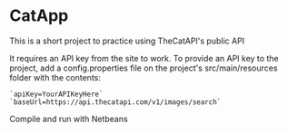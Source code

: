 # CatApp

This is a short project to practice using TheCatAPI's public API

It requires an API key from the site to work. To provide an API key to the project, add a config.properties file on the project's src/main/resources folder with the contents:

	`apiKey=YourAPIKeyHere`
	`baseUrl=https://api.thecatapi.com/v1/images/search`

Compile and run with Netbeans

